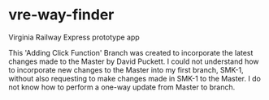 vre-way-finder
==============

Virginia Railway Express prototype app

This 'Adding Click Function' Branch was created to incorporate the latest changes made to the Master by David Puckett. I could not understand how to incorporate new changes to the Master into my first branch, SMK-1, without also requesting to make changes made in SMK-1 to the Master. I do not know how to perform a one-way update from Master to branch.
